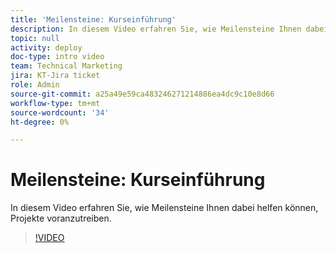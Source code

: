 ```yaml
---
title: 'Meilensteine: Kurseinführung'
description: In diesem Video erfahren Sie, wie Meilensteine Ihnen dabei helfen können, Projekte voranzutreiben.
topic: null
activity: deploy
doc-type: intro video
team: Technical Marketing
jira: KT-Jira ticket
role: Admin
source-git-commit: a25a49e59ca483246271214886ea4dc9c10e8d66
workflow-type: tm+mt
source-wordcount: '34'
ht-degree: 0%

---
```


# Meilensteine: Kurseinführung

In diesem Video erfahren Sie, wie Meilensteine Ihnen dabei helfen können, Projekte voranzutreiben.

>[!VIDEO](https://video.tv.adobe.com/v/335203/?quality=12&learn=on)

